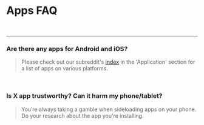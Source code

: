 # **Apps FAQ**

&nbsp;

---

### **Are there any apps for Android and iOS?**

  > Please check out our subreddit's [index](https://ranimepiracy.github.io/index/) in the 'Application' section for a list of apps on various platforms.

&nbsp;

### **Is X app trustworthy? Can it harm my phone/tablet?**

  > You’re always taking a gamble when sideloading apps on your phone. Do your research about the app you're installing.

&nbsp;
